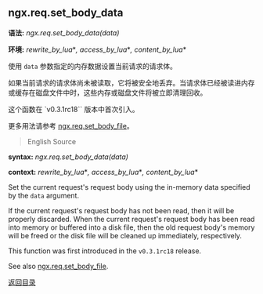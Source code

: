 ngx.req.set_body_data
---------------------
**语法:** *ngx.req.set_body_data(data)*

**环境:** *rewrite_by_lua*\**, access_by_lua*\**, content_by_lua*\*

使用 `data` 参数指定的内存数据设置当前请求的请求体。

如果当前请求的请求体尚未被读取，它将被安全地丢弃。当请求体已经被读进内存或缓存在磁盘文件中时，这些内存或磁盘文件将被立即清理回收。

这个函数在 `v0.3.1rc18`` 版本中首次引入。

更多用法请参考 [ngx.req.set_body_file](#ngxreqset_body_file)。

> English Source

**syntax:** *ngx.req.set_body_data(data)*

**context:** *rewrite_by_lua*\**, access_by_lua*\**, content_by_lua*\*

Set the current request's request body using the in-memory data specified by the `data` argument.

If the current request's request body has not been read, then it will be properly discarded. When the current request's request body has been read into memory or buffered into a disk file, then the old request body's memory will be freed or the disk file will be cleaned up immediately, respectively.

This function was first introduced in the `v0.3.1rc18` release.

See also [ngx.req.set_body_file](#ngxreqset_body_file).

[返回目录](#nginx-api-for-lua)

